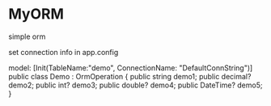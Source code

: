 # MyORM

simple orm

set connection info in app.config

model:
[Init(TableName:"demo", ConnectionName: "DefaultConnString")]
public class Demo : OrmOperation<Demo>
{
    public string demo1;
    public decimal? demo2;
    public int? demo3;
    public double? demo4;
    public DateTime? demo5; 
}
